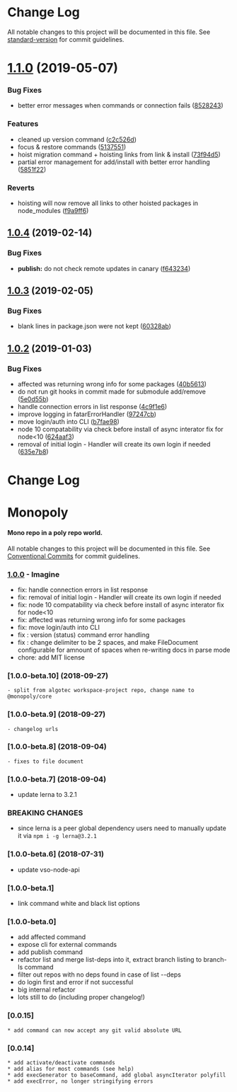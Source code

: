 # Change Log

All notable changes to this project will be documented in this file. See [standard-version](https://github.com/conventional-changelog/standard-version) for commit guidelines.

<a name="1.1.0"></a>
# [1.1.0](https://github.com/Algotec/monopoly-core/compare/v1.0.4...v1.1.0) (2019-05-07)


### Bug Fixes

* better error messages when commands or connection fails ([8528243](https://github.com/Algotec/monopoly-core/commit/8528243))


### Features

* cleaned up version command ([c2c526d](https://github.com/Algotec/monopoly-core/commit/c2c526d))
* focus & restore commands ([5137551](https://github.com/Algotec/monopoly-core/commit/5137551))
* hoist migration command + hoisting links from link & install ([73f94d5](https://github.com/Algotec/monopoly-core/commit/73f94d5))
* partial error management for add/install with better error handling ([5851f22](https://github.com/Algotec/monopoly-core/commit/5851f22))


### Reverts

* hoisting will now remove all links to other hoisted packages in node_modules ([f9a9ff6](https://github.com/Algotec/monopoly-core/commit/f9a9ff6))



<a name="1.0.4"></a>
## [1.0.4](https://github.com/Algotec/monopoly-core/compare/v1.0.3...v1.0.4) (2019-02-14)


### Bug Fixes

* **publish:** do not check remote updates in canary ([f643234](https://github.com/Algotec/monopoly-core/commit/f643234))



<a name="1.0.3"></a>
## [1.0.3](https://github.com/Algotec/monopoly-core/compare/v1.0.2...v1.0.3) (2019-02-05)


### Bug Fixes

* blank lines in package.json were not kept ([60328ab](https://github.com/Algotec/monopoly-core/commit/60328ab))



<a name="1.0.2"></a>
## [1.0.2](https://github.com/Algotec/monopoly-core/compare/v1.0.0-beta.10...v1.0.2) (2019-01-03)


### Bug Fixes

* affected was returning wrong info for some packages ([40b5613](https://github.com/Algotec/monopoly-core/commit/40b5613))
* do not run git hooks in commit made for submodule add/remove ([5e0d55b](https://github.com/Algotec/monopoly-core/commit/5e0d55b))
* handle connection errors in list response ([4c9f1e6](https://github.com/Algotec/monopoly-core/commit/4c9f1e6))
* improve logging in fatarErrorHandler ([97247cb](https://github.com/Algotec/monopoly-core/commit/97247cb))
* move login/auth into CLI ([b7fae98](https://github.com/Algotec/monopoly-core/commit/b7fae98))
* node 10 compatability via check before install of async interator fix for node<10 ([624aaf3](https://github.com/Algotec/monopoly-core/commit/624aaf3))
* removal of initial login - Handler will create its own login if needed ([635e7b8](https://github.com/Algotec/monopoly-core/commit/635e7b8))



# Change Log
# Monopoly
#### Mono repo in a poly repo world.

All notable changes to this project will be documented in this file.
See [Conventional Commits](https://conventionalcommits.org) for commit guidelines.
### [1.0.0](2018-12-08) - Imagine
- fix: handle connection errors in list response 
- fix: removal of initial login - Handler will create its own login if needed 
- fix: node 10 compatability via check before install of async interator fix for node<10 
- fix: affected was returning wrong info for some packages 
- fix: move login/auth into CLI 
- fix : version (status) command error handling 
- fix : change delimiter to be 2 spaces, and make FileDocument configurable for amnount of spaces when re-writing docs in parse mode 
- chore: add MIT license 
### [1.0.0-beta.10] (2018-09-27)
	- split from algotec workspace-project repo, change name to @monopoly/core 
### [1.0.0-beta.9] (2018-09-27)
	- changelog urls 
### [1.0.0-beta.8] (2018-09-04)
	- fixes to file document
### [1.0.0-beta.7] (2018-09-04)
- update lerna to 3.2.1
### BREAKING CHANGES
- since lerna is a peer global dependency users need to manually update it via 
	`npm i -g lerna@3.2.1`
	 
### [1.0.0-beta.6] (2018-07-31)
- update vso-node-api

### [1.0.0-beta.1]
* link command white and black list options
### [1.0.0-beta.0]

* add affected command
* expose cli for external commands
* add publish command
* refactor list and merge list-deps into it, extract branch listing to branch-ls command
* filter out repos with no deps found in case of list --deps
* do login first and error if not successful 
* big internal refactor
* lots still to do (including proper changelog!)

### [0.0.15] 
	* add command can now accept any git valid absolute URL 
### [0.0.14]
	* add activate/deactivate commands
	* add alias for most commands (see help)
	* add execGenerator to baseCommand, add global asyncIterator polyfill
	* add execError, no longer stringifying errors
